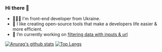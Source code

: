 ### Hi there 👋

-	👨🏻‍💻 I'm front-end developer from Ukraine.
- 🌱 I like creating open-source tools that make a developers life easier & more efficient.
- 🔭 I’m currently working on [filtering data with inputs & url](https://github.com/Kassaila/filter-inputs-url)

[![Anurag's github stats](https://github-readme-stats.vercel.app/api?username=Kassaila&show_icons=true)](https://github.com/anuraghazra/github-readme-stats)
[![Top Langs](https://github-readme-stats.vercel.app/api/top-langs/?username=anuraghazra&layout=compact)](https://github.com/anuraghazra/github-readme-stats)
